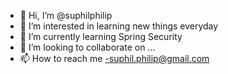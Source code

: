 - 👋 Hi, I’m @suphilphilip
- 👀 I’m interested in learning new things everyday
- 🌱 I’m currently learning Spring Security
- 💞️ I’m looking to collaborate on ...
- 📫 How to reach me -suphil.philip@gmail.com

<!---
suphilphilip/suphilphilip is a ✨ special ✨ repository because its `README.md` (this file) appears on your GitHub profile.
You can click the Preview link to take a look at your changes.
--->

